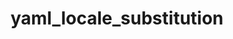 ---
directive_id: 'yaml_locale_substitution'
title: 'yaml_locale_substitution'
values_markdown: |
  `TRUE` (default) or `FALSE`
description_markdown: |
  By default, if the first key in your YAML file matches a language code (e.g. `en`), Smartling treats it as an i18n localization file and replaces it with the corresponding language code in translated files. See [Ruby Localization](/developers/files/ruby-localization/) for more information on this behavior. If you don't want this to happen, set this directive to false.
  
examples:
    - type: yaml
      code_single_line: 'smartling.yaml_locale_substitution = false'
      description_markdown: Prevents Smartling from substituting the first key in translated YAML files.
        
---
